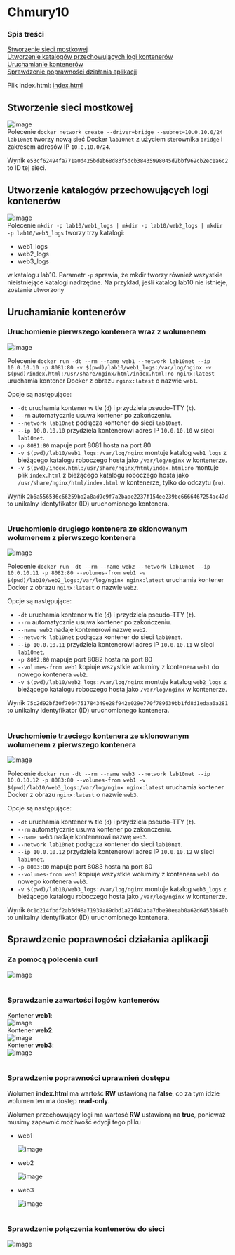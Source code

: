 # Chmury10

### Spis treści
[Stworzenie sieci mostkowej](https://github.com/mrcn49/Chmury10?tab=readme-ov-file#stworzenie-sieci-mostkowej) <br>
[Utworzenie katalogów przechowujących logi kontenerów](https://github.com/mrcn49/Chmury10?tab=readme-ov-file#utworzenie-katalog%C3%B3w-przechowuj%C4%85cych-logi-kontener%C3%B3w) <br>
[Uruchamianie kontenerów](https://github.com/mrcn49/Chmury10?tab=readme-ov-file#uruchamianie-kontener%C3%B3w)  <br>
[Sprawdzenie poprawności działania aplikacji](https://github.com/mrcn49/Chmury10?tab=readme-ov-file#sprawdzenie-poprawno%C5%9Bci-dzia%C5%82ania-aplikacji)

Plik index.html: [index.html](https://github.com/mrcn49/Chmury10/blob/main/Laboratorium10/index.html)

## Stworzenie sieci mostkowej
![image](https://github.com/mrcn49/Chmury10/assets/106474992/bd245705-49f7-43ce-8b15-6d0ea5303b07) <br> 
Polecenie `docker network create --driver=bridge --subnet=10.0.10.0/24 lab10net` tworzy nową sieć Docker `lab10net` z użyciem sterownika `bridge` i zakresem adresów IP `10.0.10.0/24`. 

Wynik `e53cf62494fa771a0d425bdeb68d83f5dcb38435998045d2bbf969cb2ec1a6c2` to ID tej sieci.

## Utworzenie katalogów przechowujących logi kontenerów
![image](https://github.com/mrcn49/Chmury10/assets/106474992/8e36d406-b5df-4c08-8771-2681e05d72b4) <br> 
Polecenie `mkdir -p lab10/web1_logs | mkdir -p lab10/web2_logs | mkdir -p lab10/web3_logs` tworzy trzy katalogi: 
- web1_logs 
- web2_logs
- web3_logs

w katalogu lab10.  Parametr `-p` sprawia, że mkdir tworzy również wszystkie nieistniejące katalogi nadrzędne. Na przykład, jeśli katalog lab10 nie istnieje, zostanie utworzony

## Uruchamianie kontenerów

### Uruchomienie pierwszego kontenera wraz z wolumenem
![image](https://github.com/mrcn49/Chmury10/assets/106474992/963116b0-57e6-4fdc-b74d-296c3cd1ac6a) <br> 

Polecenie `docker run -dt --rm --name web1 --network lab10net --ip 10.0.10.10 -p 8081:80 -v $(pwd)/lab10/web1_logs:/var/log/nginx -v $(pwd)/index.html:/usr/share/nginx/html/index.html:ro nginx:latest` uruchamia kontener Docker z obrazu `nginx:latest` o nazwie `web1`.

Opcje są następujące:
- `-dt` uruchamia kontener w tle (`d`) i przydziela pseudo-TTY (`t`).
- `--rm` automatycznie usuwa kontener po zakończeniu.
- `--network lab10net` podłącza kontener do sieci `lab10net`.
- `--ip 10.0.10.10` przydziela kontenerowi adres IP `10.0.10.10` w sieci `lab10net`.
- `-p 8081:80` mapuje port 8081 hosta na port 80
- `-v $(pwd)/lab10/web1_logs:/var/log/nginx` montuje katalog `web1_logs` z bieżącego katalogu roboczego hosta jako `/var/log/nginx` w kontenerze.
- `-v $(pwd)/index.html:/usr/share/nginx/html/index.html:ro` montuje plik `index.html` z bieżącego katalogu roboczego hosta jako `/usr/share/nginx/html/index.html` w kontenerze, tylko do odczytu (`ro`).

Wynik `2b6a556536c66259ba2a8ad9c9f7a2baae2237f154ee239bc6666467254ac47d` to unikalny identyfikator (ID) uruchomionego kontenera.

#
### Uruchomienie drugiego kontenera ze sklonowanym wolumenem z pierwszego kontenera
![image](https://github.com/mrcn49/Chmury10/assets/106474992/ec72b466-b767-4433-b0a2-e051a62a0aaf) <br>

Polecenie `docker run -dt --rm --name web2 --network lab10net --ip 10.0.10.11 -p 8082:80 --volumes-from web1 -v $(pwd)/lab10/web2_logs:/var/log/nginx nginx:latest` uruchamia kontener Docker z obrazu `nginx:latest` o nazwie `web2`.

Opcje są następujące:
- `-dt` uruchamia kontener w tle (`d`) i przydziela pseudo-TTY (`t`).
- `--rm` automatycznie usuwa kontener po zakończeniu.
- `--name web2` nadaje kontenerowi nazwę `web2`.
- `--network lab10net` podłącza kontener do sieci `lab10net`.
- `--ip 10.0.10.11` przydziela kontenerowi adres IP `10.0.10.11` w sieci `lab10net`.
- `-p 8082:80` mapuje port 8082 hosta na port 80
- `--volumes-from web1` kopiuje wszystkie woluminy z kontenera `web1` do nowego kontenera `web2`.
- `-v $(pwd)/lab10/web2_logs:/var/log/nginx` montuje katalog `web2_logs` z bieżącego katalogu roboczego hosta jako `/var/log/nginx` w kontenerze.

Wynik `75c2d92bf30f7064751784349e28f942e029e770f789639bb1fd8d1edaa6a281` to unikalny identyfikator (ID) uruchomionego kontenera.
#
### Uruchomienie trzeciego kontenera ze sklonowanym wolumenem z pierwszego kontenera
![image](https://github.com/mrcn49/Chmury10/assets/106474992/34f3c2a7-a080-4edd-9d52-3f7db23cddfa) <br>

Polecenie `docker run -dt --rm --name web3 --network lab10net --ip 10.0.10.12 -p 8083:80 --volumes-from web1 -v $(pwd)/lab10/web3_logs:/var/log/nginx nginx:latest` uruchamia kontener Docker z obrazu `nginx:latest` o nazwie `web3`.

Opcje są następujące:
- `-dt` uruchamia kontener w tle (`d`) i przydziela pseudo-TTY (`t`).
- `--rm` automatycznie usuwa kontener po zakończeniu.
- `--name web3` nadaje kontenerowi nazwę `web3`.
- `--network lab10net` podłącza kontener do sieci `lab10net`.
- `--ip 10.0.10.12` przydziela kontenerowi adres IP `10.0.10.12` w sieci `lab10net`.
- `-p 8083:80` mapuje port 8083 hosta na port 80
- `--volumes-from web1` kopiuje wszystkie woluminy z kontenera `web1` do nowego kontenera `web3`.
- `-v $(pwd)/lab10/web3_logs:/var/log/nginx` montuje katalog `web3_logs` z bieżącego katalogu roboczego hosta jako `/var/log/nginx` w kontenerze.

Wynik `0c1d214fbdf2ab5d98a71939a89dbd1a27d42aba7dbe90eeab0a62d645316a0b` to unikalny identyfikator (ID) uruchomionego kontenera.

## Sprawdzenie poprawności działania aplikacji

### Za pomocą polecenia curl
![image](https://github.com/mrcn49/Chmury10/assets/106474992/f0e5063c-071d-4d8d-a136-070082ae745d)

#
### Sprawdzanie zawartości logów kontenerów
Kontener **web1**: <br>
![image](https://github.com/mrcn49/Chmury10/assets/106474992/ecdfeba0-b164-4e3f-8224-0413af44501d) <br>
Kontener **web2**: <br>
![image](https://github.com/mrcn49/Chmury10/assets/106474992/e2ac822a-ac28-4e18-ab33-1be407351cd3) <br>
Kontener **web3**: <br>
![image](https://github.com/mrcn49/Chmury10/assets/106474992/46ba5899-5fbf-4813-94f3-8551a8944336) <br>

#
### Sprawdzenie poprawności uprawnień dostępu 
Wolumen **index.html** ma wartość **RW** ustawioną na **false**, co za tym idzie wolumen ten ma dostęp **read-only**.

Wolumen przechowujący logi ma wartość **RW** ustawioną na **true**, ponieważ musimy zapewnić możliwość edycji tego pliku
- web1
  
  ![image](https://github.com/mrcn49/Chmury10/assets/106474992/86234305-0203-4ace-8617-51a5f451b74b)

- web2

  ![image](https://github.com/mrcn49/Chmury10/assets/106474992/3a46ff78-ddf6-4f72-acc7-90e91016c6e2)

- web3

  ![image](https://github.com/mrcn49/Chmury10/assets/106474992/132de065-d6f2-4fe7-ade7-f5b8e191f787)

#
### Sprawdzenie połączenia kontenerów do sieci
![image](https://github.com/mrcn49/Chmury10/assets/106474992/41550aa6-9394-4d0f-871b-e23d981f4025)



